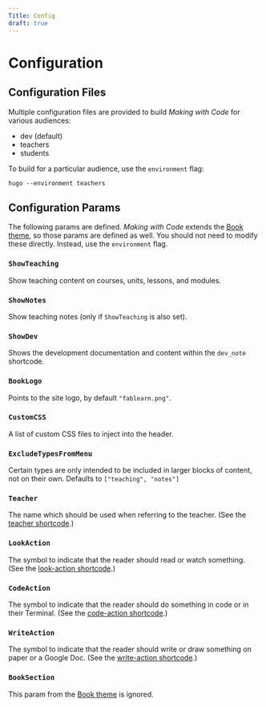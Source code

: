 ```yaml
---
Title: Config
draft: true
---
```


# Configuration

## Configuration Files

Multiple configuration files are provided to build 
*Making with Code* for various audiences:

- dev (default)
- teachers
- students

To build for a particular audience, use the `environment` flag:

```shell
hugo --environment teachers
```

## Configuration Params

The following params are defined. *Making with Code* extends the 
[Book theme](https://github.com/alex-shpak/hugo-book), so those params are
defined as well. You should not need to modify these directly. Instead, use the
`environment` flag.

### `ShowTeaching`
Show teaching content on courses, units, lessons, and modules.

### `ShowNotes`
Show teaching notes (only if `ShowTeaching` is also set).

### `ShowDev`
Shows the development documentation and content within the `dev_note`
shortcode.

### `BookLogo` 
Points to the site logo, by default `"fablearn.png"`.

### `CustomCSS`
A list of custom CSS files to inject into the header.

### `ExcludeTypesFromMenu`
Certain types are only intended to be included in larger blocks of content,
not on their own. Defaults to `["teaching", "notes"]`

### `Teacher` 
The name which should be used when referring to the teacher. (See the 
[teacher shortcode](dev/syntax.md#teacher).)

### `LookAction`
The symbol to indicate that the reader should read or watch something. (See the
[look-action shortcode](dev/syntax.md#LookAction).)

### `CodeAction`
The symbol to indicate that the reader should do something in code or in their Terminal. (See the
[code-action shortcode](dev/syntax.md#CodeAction).)

### `WriteAction`
The symbol to indicate that the reader should write or draw something on paper or a Google Doc. (See the
[write-action shortcode](dev/syntax.md#WriteAction).)

### `BookSection`
This param from the [Book theme](https://github.com/alex-shpak/hugo-book) is
ignored.



